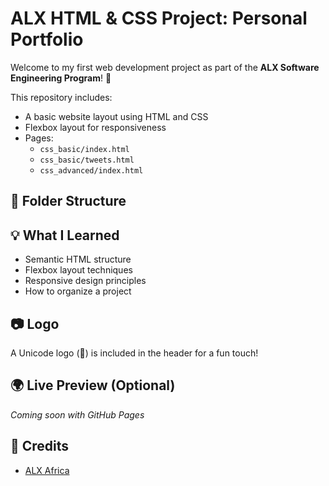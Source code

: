 # ALX HTML & CSS Project: Personal Portfolio

Welcome to my first web development project as part of the **ALX Software Engineering Program**! 🚀

This repository includes:

- A basic website layout using HTML and CSS
- Flexbox layout for responsiveness
- Pages:
  - `css_basic/index.html`
  - `css_basic/tweets.html`
  - `css_advanced/index.html`

## 📁 Folder Structure


## 💡 What I Learned

- Semantic HTML structure
- Flexbox layout techniques
- Responsive design principles
- How to organize a project

## 📷 Logo

A Unicode logo (🦄) is included in the header for a fun touch!

## 🌍 Live Preview (Optional)

_Coming soon with GitHub Pages_

## 🧠 Credits

- [ALX Africa](https://www.alxafrica.com/)